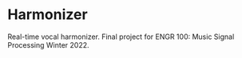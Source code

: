 # Harmonizer

Real-time vocal harmonizer. Final project for ENGR 100: Music Signal Processing Winter 2022.
